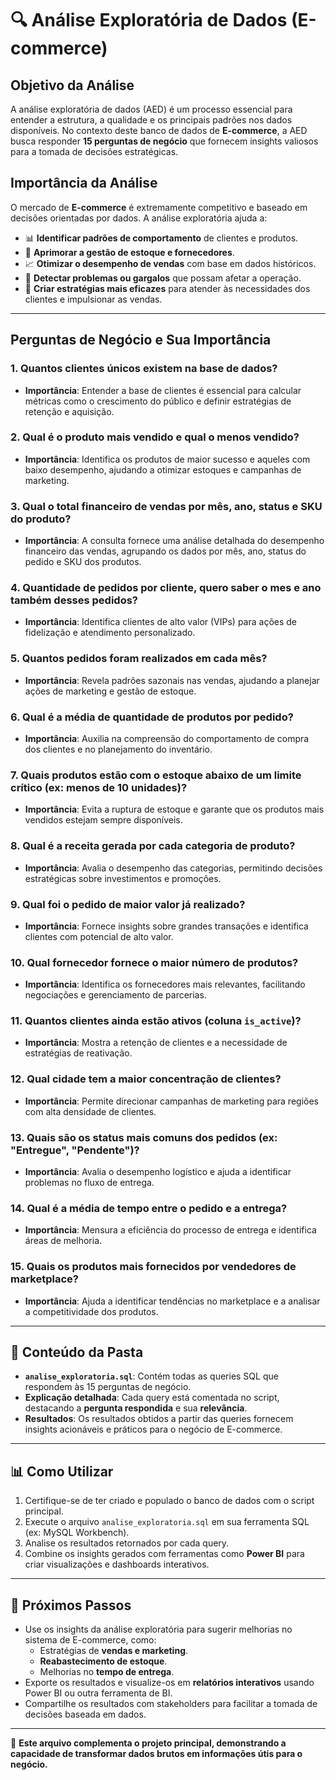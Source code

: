 # 🔍 Análise Exploratória de Dados (E-commerce)

## **Objetivo da Análise**

A análise exploratória de dados (AED) é um processo essencial para entender a estrutura, a qualidade e os principais padrões nos dados disponíveis. No contexto deste banco de dados de **E-commerce**, a AED busca responder **15 perguntas de negócio** que fornecem insights valiosos para a tomada de decisões estratégicas.

## **Importância da Análise**

O mercado de **E-commerce** é extremamente competitivo e baseado em decisões orientadas por dados. A análise exploratória ajuda a:

- 📊 **Identificar padrões de comportamento** de clientes e produtos.
- 🚀 **Aprimorar a gestão de estoque e fornecedores**.
- 📈 **Otimizar o desempenho de vendas** com base em dados históricos.
- 🔎 **Detectar problemas ou gargalos** que possam afetar a operação.
- 🎯 **Criar estratégias mais eficazes** para atender às necessidades dos clientes e impulsionar as vendas.

---

## **Perguntas de Negócio e Sua Importância**

### **1. Quantos clientes únicos existem na base de dados?**
   - **Importância**: Entender a base de clientes é essencial para calcular métricas como o crescimento do público e definir estratégias de retenção e aquisição.

### **2. Qual é o produto mais vendido e qual o menos vendido?**
   - **Importância**: Identifica os produtos de maior sucesso e aqueles com baixo desempenho, ajudando a otimizar estoques e campanhas de marketing.

### **3. Qual o total financeiro de vendas por mês, ano, status e SKU do produto?**
   - **Importância**: A consulta fornece uma análise detalhada do desempenho financeiro das vendas, agrupando os dados por mês, ano, status do pedido e SKU dos produtos.

### **4. Quantidade de pedidos por cliente, quero saber o mes e ano também desses pedidos?**
   - **Importância**: Identifica clientes de alto valor (VIPs) para ações de fidelização e atendimento personalizado.

### **5. Quantos pedidos foram realizados em cada mês?**
   - **Importância**: Revela padrões sazonais nas vendas, ajudando a planejar ações de marketing e gestão de estoque.

### **6. Qual é a média de quantidade de produtos por pedido?**
   - **Importância**: Auxilia na compreensão do comportamento de compra dos clientes e no planejamento do inventário.

### **7. Quais produtos estão com o estoque abaixo de um limite crítico (ex: menos de 10 unidades)?**
   - **Importância**: Evita a ruptura de estoque e garante que os produtos mais vendidos estejam sempre disponíveis.

### **8. Qual é a receita gerada por cada categoria de produto?**
   - **Importância**: Avalia o desempenho das categorias, permitindo decisões estratégicas sobre investimentos e promoções.

### **9. Qual foi o pedido de maior valor já realizado?**
   - **Importância**: Fornece insights sobre grandes transações e identifica clientes com potencial de alto valor.

### **10. Qual fornecedor fornece o maior número de produtos?**
   - **Importância**: Identifica os fornecedores mais relevantes, facilitando negociações e gerenciamento de parcerias.

### **11. Quantos clientes ainda estão ativos (coluna `is_active`)?**
   - **Importância**: Mostra a retenção de clientes e a necessidade de estratégias de reativação.

### **12. Qual cidade tem a maior concentração de clientes?**
   - **Importância**: Permite direcionar campanhas de marketing para regiões com alta densidade de clientes.

### **13. Quais são os status mais comuns dos pedidos (ex: "Entregue", "Pendente")?**
   - **Importância**: Avalia o desempenho logístico e ajuda a identificar problemas no fluxo de entrega.

### **14. Qual é a média de tempo entre o pedido e a entrega?**
   - **Importância**: Mensura a eficiência do processo de entrega e identifica áreas de melhoria.

### **15. Quais os produtos mais fornecidos por vendedores de marketplace?**
   - **Importância**: Ajuda a identificar tendências no marketplace e a analisar a competitividade dos produtos.

---

## 📂 **Conteúdo da Pasta**

- **`analise_exploratoria.sql`**: Contém todas as queries SQL que respondem às 15 perguntas de negócio.
- **Explicação detalhada**: Cada query está comentada no script, destacando a **pergunta respondida** e sua **relevância**.
- **Resultados**: Os resultados obtidos a partir das queries fornecem insights acionáveis e práticos para o negócio de E-commerce.

---

## 📊 **Como Utilizar**

1. Certifique-se de ter criado e populado o banco de dados com o script principal.
2. Execute o arquivo `analise_exploratoria.sql` em sua ferramenta SQL (ex: MySQL Workbench).
3. Analise os resultados retornados por cada query.
4. Combine os insights gerados com ferramentas como **Power BI** para criar visualizações e dashboards interativos.

---

## 🚀 **Próximos Passos**

- Use os insights da análise exploratória para sugerir melhorias no sistema de E-commerce, como:
   - Estratégias de **vendas e marketing**.
   - **Reabastecimento de estoque**.
   - Melhorias no **tempo de entrega**.
- Exporte os resultados e visualize-os em **relatórios interativos** usando Power BI ou outra ferramenta de BI.
- Compartilhe os resultados com stakeholders para facilitar a tomada de decisões baseada em dados.

---

📌 **Este arquivo complementa o projeto principal, demonstrando a capacidade de transformar dados brutos em informações útis para o negócio.**

